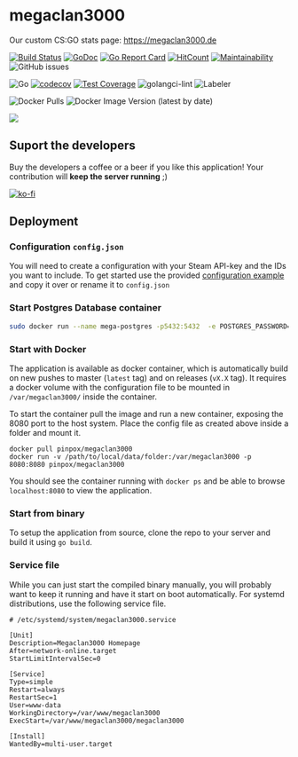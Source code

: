 # megaclan3000
Our custom CS:GO stats page: https://megaclan3000.de

[![Build Status](https://travis-ci.org/megaclan3000/megaclan3000.svg?branch=master)](https://travis-ci.org/megaclan3000/megaclan3000)
[![GoDoc](https://godoc.org/github.com/megaclan3000/megaclan3000?status.svg)](https://godoc.org/github.com/megaclan3000/megaclan3000)
[![Go Report Card](https://goreportcard.com/badge/megaclan3000/megaclan3000)](https://goreportcard.com/report/megaclan3000/megaclan3000) 
[![HitCount](http://hits.dwyl.com/megaclan3000/megaclan3000.svg)](http://hits.dwyl.com/megaclan3000/megaclan3000)
[![Maintainability](https://api.codeclimate.com/v1/badges/994620bcbe906b069ef0/maintainability)](https://codeclimate.com/github/megaclan3000/megaclan3000/maintainability)
![GitHub issues](https://img.shields.io/github/issues/megaclan3000/megaclan3000?style=plastic)

![Go](https://github.com/megaclan3000/megaclan3000/workflows/Go/badge.svg)
[![codecov](https://codecov.io/gh/megaclan3000/megaclan3000/branch/master/graph/badge.svg)](https://codecov.io/gh/megaclan3000/megaclan3000)
[![Test Coverage](https://api.codeclimate.com/v1/badges/994620bcbe906b069ef0/test_coverage)](https://codeclimate.com/github/megaclan3000/megaclan3000/test_coverage)
![golangci-lint](https://github.com/megaclan3000/megaclan3000/workflows/golangci-lint/badge.svg)
![Labeler](https://github.com/megaclan3000/megaclan3000/workflows/Labeler/badge.svg)

![Docker Pulls](https://img.shields.io/docker/pulls/pinpox/megaclan3000)
![Docker Image Version (latest by date)](https://img.shields.io/docker/v/pinpox/megaclan3000)

![](https://i.imgur.com/tQzdzAd.png)

## Suport the developers

Buy the developers a coffee or a beer if you like this application! 
Your contribution will **keep the server running** ;)

[![ko-fi](https://www.ko-fi.com/img/githubbutton_sm.svg)](https://ko-fi.com/B0B11UD8T)

## Deployment

### Configuration `config.json`

You will need to create a configuration with your Steam API-key and the IDs you
want to include.  To get started use the provided [configuration
example](./config.json.example) and copy it over or rename it to `config.json`



### Start Postgres Database container

```bash
sudo docker run --name mega-postgres -p5432:5432  -e POSTGRES_PASSWORD=megaclan  postgres
```

### Start with Docker

The application is available as docker container, which is automatically build
on new pushes to master (`latest` tag) and on releases (`vX.X` tag). It requires
a docker volume with the configuration file to be mounted in
`/var/megaclan3000/` inside the container. 

To start the container pull the image and run a new container, exposing the 8080
port to the host system. Place the config file as created above inside a folder
and mount it.

```
docker pull pinpox/megaclan3000
docker run -v /path/to/local/data/folder:/var/megaclan3000 -p 8080:8080 pinpox/megaclan3000
```

You should see the container running with `docker ps` and be able to browse
`localhost:8080` to view the application.

### Start from binary

To setup the application from source, clone the repo to your server and build it using `go
build`.

### Service file

While you can just start the compiled binary manually, you will probably want to
keep it running and have it start on boot automatically.  For systemd
distributions, use the following service file.

```dosini
# /etc/systemd/system/megaclan3000.service

[Unit]
Description=Megaclan3000 Homepage
After=network-online.target
StartLimitIntervalSec=0

[Service]
Type=simple
Restart=always
RestartSec=1
User=www-data
WorkingDirectory=/var/www/megaclan3000
ExecStart=/var/www/megaclan3000/megaclan3000

[Install]
WantedBy=multi-user.target
```
